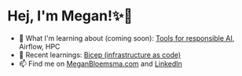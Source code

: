 # Hej, I'm Megan!:sparkles:👋

- 🌱 What I'm learning about (coming soon): [Tools for responsible AI](https://github.com/meganbloemsma/tools-for-responsible-ai), Airflow, HPC
- 📒 Recent learnings: [Bicep (infrastructure as code)](https://github.com/meganbloemsma/flex-that-bicep)
- 📫 Find me on [MeganBloemsma.com](https://meganbloemsma.com) and [LinkedIn](https://linkedin.com/in/meganbloemsma)

<!---
meganbloemsma/meganbloemsma is a ✨ special ✨ repository because its `README.md` (this file) appears on your GitHub profile.
You can click the Preview link to take a look at your changes.
--->
